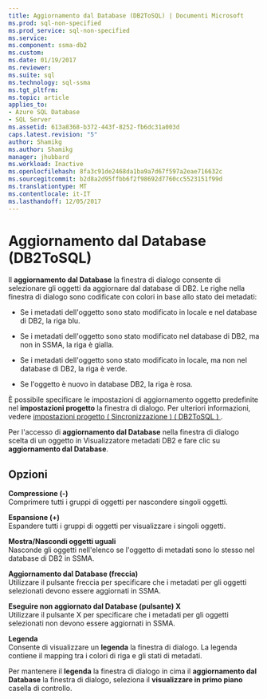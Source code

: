 ```yaml
---
title: Aggiornamento dal Database (DB2ToSQL) | Documenti Microsoft
ms.prod: sql-non-specified
ms.prod_service: sql-non-specified
ms.service: 
ms.component: ssma-db2
ms.custom: 
ms.date: 01/19/2017
ms.reviewer: 
ms.suite: sql
ms.technology: sql-ssma
ms.tgt_pltfrm: 
ms.topic: article
applies_to:
- Azure SQL Database
- SQL Server
ms.assetid: 613a8368-b372-443f-8252-fb6dc31a003d
caps.latest.revision: "5"
author: Shamikg
ms.author: Shamikg
manager: jhubbard
ms.workload: Inactive
ms.openlocfilehash: 8fa3c91de2468da1ba9a7d67f597a2eae716632c
ms.sourcegitcommit: b2d8a2d95ffbb6f2f98692d7760cc5523151f99d
ms.translationtype: MT
ms.contentlocale: it-IT
ms.lasthandoff: 12/05/2017
---
```

# <a name="refresh-from-database-db2tosql"></a>Aggiornamento dal Database (DB2ToSQL)
Il **aggiornamento dal Database** la finestra di dialogo consente di selezionare gli oggetti da aggiornare dal database di DB2. Le righe nella finestra di dialogo sono codificate con colori in base allo stato dei metadati:  
  
-   Se i metadati dell'oggetto sono stato modificato in locale e nel database di DB2, la riga blu.  
  
-   Se i metadati dell'oggetto sono stato modificato nel database di DB2, ma non in SSMA, la riga è gialla.  
  
-   Se i metadati dell'oggetto sono stato modificato in locale, ma non nel database di DB2, la riga è verde.  
  
-   Se l'oggetto è nuovo in database DB2, la riga è rosa.  
  
È possibile specificare le impostazioni di aggiornamento oggetto predefinite nel **impostazioni progetto** la finestra di dialogo. Per ulteriori informazioni, vedere [impostazioni progetto &#40; Sincronizzazione &#41; &#40; DB2ToSQL &#41; ](../../ssma/db2/project-settings-synchronization-db2tosql.md).  
  
Per l'accesso di **aggiornamento dal Database** nella finestra di dialogo scelta di un oggetto in Visualizzatore metadati DB2 e fare clic su **aggiornamento dal Database**.  
  
## <a name="options"></a>Opzioni  
**Compressione (-)**  
Comprimere tutti i gruppi di oggetti per nascondere singoli oggetti.  
  
**Espansione (+)**  
Espandere tutti i gruppi di oggetti per visualizzare i singoli oggetti.  
  
**Mostra/Nascondi oggetti uguali**  
Nasconde gli oggetti nell'elenco se l'oggetto di metadati sono lo stesso nel database di DB2 in SSMA.  
  
**Aggiornamento dal Database (freccia)**  
Utilizzare il pulsante freccia per specificare che i metadati per gli oggetti selezionati devono essere aggiornati in SSMA.  
  
**Eseguire non aggiornato dal Database (pulsante) X**  
Utilizzare il pulsante X per specificare che i metadati per gli oggetti selezionati non devono essere aggiornati in SSMA.  
  
**Legenda**  
Consente di visualizzare un **legenda** la finestra di dialogo. La legenda contiene il mapping tra i colori di riga e gli stati di metadati.  
  
Per mantenere il **legenda** la finestra di dialogo in cima il **aggiornamento dal Database** la finestra di dialogo, seleziona il **visualizzare in primo piano** casella di controllo.  
  
